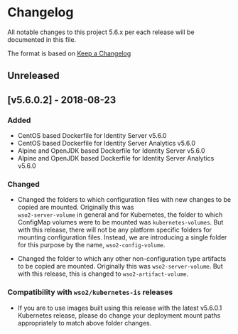 # Changelog
All notable changes to this project 5.6.x per each release will be documented in this file.

The format is based on [Keep a Changelog](https://keepachangelog.com/en/1.0.0/)

## Unreleased

## [v5.6.0.2] - 2018-08-23
### Added
- CentOS based Dockerfile for Identity Server v5.6.0
- CentOS based Dockerfile for Identity Server Analytics v5.6.0
- Alpine and OpenJDK based Dockerfile for Identity Server v5.6.0
- Alpine and OpenJDK based Dockerfile for Identity Server Analytics v5.6.0

### Changed
- Changed the folders to which configuration files with new changes to be copied are mounted. 
Originally this was <br>`wso2-server-volume` in general and for Kubernetes, the folder to which
ConfigMap volumes were to be mounted was `kubernetes-volumes`. But with this release, there will not be
any platform specific folders for mounting configuration files. Instead, we are introducing a single folder 
for this purpose by the name, `wso2-config-volume`. 

- Changed the folder to which any other non-configuration type artifacts to be copied are mounted.
Originally this was `wso2-server-volume`. But with this release, this is changed to `wso2-artifact-volume`.

### Compatibility with `wso2/kubernetes-is` releases
- If you are to use images built using this release with the latest v5.6.0.1 Kubernetes release, please do change
your deployment mount paths appropriately to match above folder changes.

[Unreleased]: https://github.com/wso2/docker-is/compare/v5.6.0.1...5.6.x
